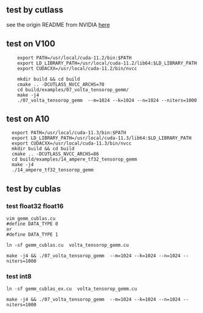 ## test by cutlass

see the origin README from NVIDIA [here](https://github.com/liujuanLT/cutlass/blob/master/README_NVIDIA.md)

## test on V100
``` shell
    export PATH=/usr/local/cuda-11.2/bin:$PATH
    export LD_LIBRARY_PATH=/usr/local/cuda-11.2/lib64:$LD_LIBRARY_PATH
    export CUDACXX=/usr/local/cuda-11.2/bin/nvcc

    mkdir build && cd build
    cmake .. -DCUTLASS_NVCC_ARCHS=70
    cd build/examples/07_volta_tensorop_gemm/
    make -j4
    ./07_volta_tensorop_gemm  --m=1024 --k=1024 --n=1024 --niters=1000
```

## test on A10
``` shell
  export PATH=/usr/local/cuda-11.3/bin:$PATH
  export LD_LIBRARY_PATH=/usr/local/cuda-11.3/lib64:$LD_LIBRARY_PATH
  export CUDACXX=/usr/local/cuda-11.3/bin/nvcc
  mkdir build && cd build
  cmake .. -DCUTLASS_NVCC_ARCHS=86
  cd build/examples/14_ampere_tf32_tensorop_gemm
  make -j4
  ./14_ampere_tf32_tensorop_gemm
```

## test by cublas

### test float32 float16
```
vim gemm_cublas.cu 
#define DATA_TYPE 0
or
#define DATA_TYPE 1

ln -sf gemm_cublas.cu  volta_tensorop_gemm.cu

make -j4 && ./07_volta_tensorop_gemm  --m=1024 --k=1024 --n=1024 --niters=1000 

```

### test int8
```
ln -sf gemm_cublas_ex.cu  volta_tensorop_gemm.cu

make -j4 && ./07_volta_tensorop_gemm  --m=1024 --k=1024 --n=1024 --niters=1000 

```